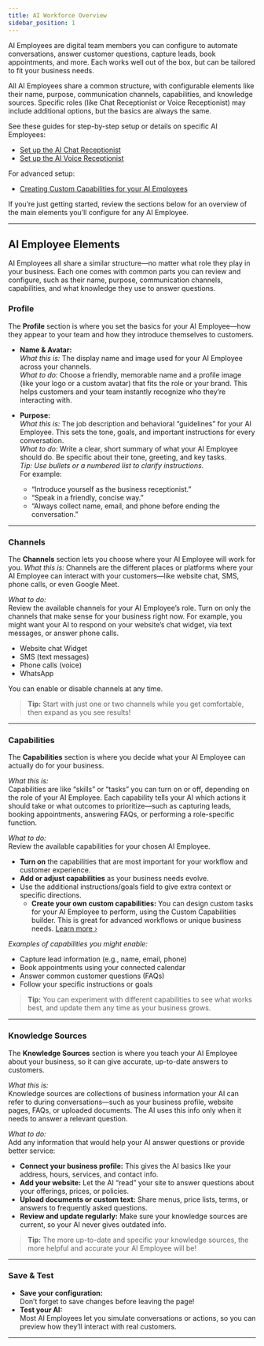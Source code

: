 ```yaml
---
title: AI Workforce Overview
sidebar_position: 1
---
```

AI Employees are digital team members you can configure to automate conversations, answer customer questions, capture leads, book appointments, and more. Each works well out of the box, but can be tailored to fit your business needs.

All AI Employees share a common structure, with configurable elements like their name, purpose, communication channels, capabilities, and knowledge sources. Specific roles (like Chat Receptionist or Voice Receptionist) may include additional options, but the basics are always the same.

See these guides for step-by-step setup or details on specific AI Employees:
- [Set up the AI Chat Receptionist](/ai/ai-workforce/ai-receptionist)
- [Set up the AI Voice Receptionist](/ai/ai-workforce/ai-voice-receptionist)

For advanced setup:
- [Creating Custom Capabilities for your AI Employees](/ai/ai-workforce/empower-your-ai-employee-custom-capabilities)

If you’re just getting started, review the sections below for an overview of the main elements you’ll configure for any AI Employee.

---

## AI Employee Elements

AI Employees all share a similar structure—no matter what role they play in your business. Each one comes with common parts you can review and configure, such as their name, purpose, communication channels, capabilities, and what knowledge they use to answer questions. 

### Profile

The **Profile** section is where you set the basics for your AI Employee—how they appear to your team and how they introduce themselves to customers.

- **Name & Avatar:**  
  _What this is:_ The display name and image used for your AI Employee across your channels.  
  _What to do:_ Choose a friendly, memorable name and a profile image (like your logo or a custom avatar) that fits the role or your brand. This helps customers and your team instantly recognize who they’re interacting with.

- **Purpose:**  
  _What this is:_ The job description and behavioral “guidelines” for your AI Employee. This sets the tone, goals, and important instructions for every conversation.  
  _What to do:_ Write a clear, short summary of what your AI Employee should do. Be specific about their tone, greeting, and key tasks.  
  _Tip: Use bullets or a numbered list to clarify instructions._  
  For example:
    - “Introduce yourself as the business receptionist.”
    - “Speak in a friendly, concise way.”
    - “Always collect name, email, and phone before ending the conversation.”

---

### Channels

The **Channels** section lets you choose where your AI Employee will work for you.
_What this is:_ Channels are the different places or platforms where your AI Employee can interact with your customers—like website chat, SMS, phone calls, or even Google Meet.

_What to do:_  
Review the available channels for your AI Employee’s role. Turn on only the channels that make sense for your business right now. For example, you might want your AI to respond on your website’s chat widget, via text messages, or answer phone calls.

- Website chat Widget  
- SMS (text messages)  
- Phone calls (voice)  
- WhatsApp  

You can enable or disable channels at any time.  
> **Tip:** Start with just one or two channels while you get comfortable, then expand as you see results!

---

### Capabilities

The **Capabilities** section is where you decide what your AI Employee can actually do for your business.

_What this is:_  
Capabilities are like “skills” or “tasks” you can turn on or off, depending on the role of your AI Employee. Each capability tells your AI which actions it should take or what outcomes to prioritize—such as capturing leads, booking appointments, answering FAQs, or performing a role-specific function.

_What to do:_  
Review the available capabilities for your chosen AI Employee.
- **Turn on** the capabilities that are most important for your workflow and customer experience.
- **Add or adjust capabilities** as your business needs evolve.
- Use the additional instructions/goals field to give extra context or specific directions.
  - **Create your own custom capabilities:** You can design custom tasks for your AI Employee to perform, using the Custom Capabilities builder. This is great for advanced workflows or unique business needs. [Learn more ›](/ai/ai-workforce/empower-your-ai-employee-custom-capabilities)

_Examples of capabilities you might enable:_
- Capture lead information (e.g., name, email, phone)
- Book appointments using your connected calendar
- Answer common customer questions (FAQs)
- Follow your specific instructions or goals

> **Tip:** You can experiment with different capabilities to see what works best, and update them any time as your business grows.

---

### Knowledge Sources

The **Knowledge Sources** section is where you teach your AI Employee about your business, so it can give accurate, up-to-date answers to customers.

_What this is:_  
Knowledge sources are collections of business information your AI can refer to during conversations—such as your business profile, website pages, FAQs, or uploaded documents. The AI uses this info only when it needs to answer a relevant question.

_What to do:_  
Add any information that would help your AI answer questions or provide better service:
- **Connect your business profile:** This gives the AI basics like your address, hours, services, and contact info.
- **Add your website:** Let the AI “read” your site to answer questions about your offerings, prices, or policies.
- **Upload documents or custom text:** Share menus, price lists, terms, or answers to frequently asked questions.
- **Review and update regularly:** Make sure your knowledge sources are current, so your AI never gives outdated info.

> **Tip:** The more up-to-date and specific your knowledge sources, the more helpful and accurate your AI Employee will be!

---

### Save & Test

- **Save your configuration:**  
  Don’t forget to save changes before leaving the page!
- **Test your AI:**  
  Most AI Employees let you simulate conversations or actions, so you can preview how they’ll interact with real customers.

---
